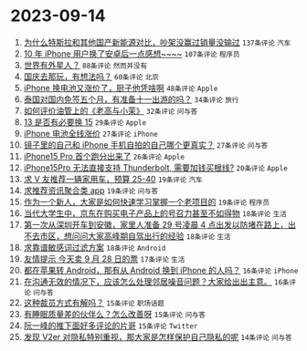 # 2023-09-14

1. [为什么特斯拉和其他国产新能源对比，吵架没赢过销量没输过](https://www.v2ex.com/t/973606) `137条评论` `汽车`
1. [10 年 iPhone 用户换了安卓后一点感想~~~~](https://www.v2ex.com/t/973658) `107条评论` `程序员`
1. [世界有外星人？](https://www.v2ex.com/t/973598) `88条评论` `然而并没有`
1. [国庆去那玩，有想法吗？](https://www.v2ex.com/t/973609) `60条评论` `北京`
1. [iPhone 换电池又涨价了，厨子他凭啥啊](https://www.v2ex.com/t/973642) `48条评论` `Apple`
1. [泰国对国内免签五个月，有准备十一出游的吗？](https://www.v2ex.com/t/973712) `34条评论` `旅行`
1. [如何评价油管上的《老高与小茉》](https://www.v2ex.com/t/973660) `32条评论` `问与答`
1. [13 是否有必要换 15](https://www.v2ex.com/t/973716) `29条评论` `Apple`
1. [iPhone 电池全线涨价](https://www.v2ex.com/t/973686) `27条评论` `iPhone`
1. [镜子里的自己和 iPhone 手机自拍的自己哪个更真实？](https://www.v2ex.com/t/973628) `27条评论` `问与答`
1. [iPhone15 Pro 首个跑分出来了](https://www.v2ex.com/t/973691) `26条评论` `Apple`
1. [iPhone15Pro 无法直接支持 Thunderbolt, 需要加钱买根线?](https://www.v2ex.com/t/973670) `20条评论` `Apple`
1. [求 V 友推荐一辆家用车，预算 25-40](https://www.v2ex.com/t/973630) `19条评论` `汽车`
1. [求推荐资讯聚合类 app](https://www.v2ex.com/t/973595) `19条评论` `问与答`
1. [作为一个新人，大家是如何快速学习掌握一个老项目的](https://www.v2ex.com/t/973590) `19条评论` `程序员`
1. [当代大学生中，京东在购买电子产品上的号召力甚至不如得物](https://www.v2ex.com/t/973699) `18条评论` `生活`
1. [第一次从深圳开车到安徽，家里人准备 29 号凌晨 4 点出发以防堵在路上，出不去市区，想问问大家高峰期自驾出行的经验](https://www.v2ex.com/t/973688) `18条评论` `生活`
1. [求靠谱敏感词过滤方案](https://www.v2ex.com/t/973635) `18条评论` `Android`
1. [友情提示 今天卖 9 月 28 日的票](https://www.v2ex.com/t/973605) `17条评论` `生活`
1. [都在苹果转 Android，那有从 Android 换到 iPhone 的人吗？](https://www.v2ex.com/t/973703) `16条评论` `iPhone`
1. [在沟通无效的情况下，应该怎么处理邻居噪音问题？大家给出出主意。](https://www.v2ex.com/t/973651) `16条评论` `问与答`
1. [这种裁员方式有解吗？](https://www.v2ex.com/t/973719) `15条评论` `职场话题`
1. [有睡眠质量差的伙伴么？怎么改善呀](https://www.v2ex.com/t/973610) `15条评论` `问与答`
1. [阮一峰的推下面好多评论的片哥](https://www.v2ex.com/t/973593) `15条评论` `Twitter`
1. [发现 V2er 对隐私特别重视，那大家是怎样保护自己隐私的呢](https://www.v2ex.com/t/973717) `14条评论` `问与答`
